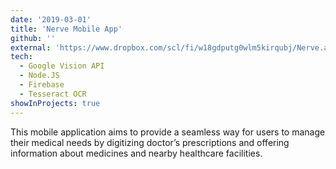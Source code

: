 ```yaml
---
date: '2019-03-01'
title: 'Nerve Mobile App'
github: ''
external: 'https://www.dropbox.com/scl/fi/w18gdputg0wlm5kirqubj/Nerve.apk?rlkey=oramxptw6qvet9czbhms8z7jk&st=eyu13lof&dl=0'
tech:
  - Google Vision API
  - Node.JS
  - Firebase
  - Tesseract OCR
showInProjects: true
---
```


This mobile application aims to provide a seamless way for users to manage their medical needs by digitizing doctor’s prescriptions and offering information about medicines and nearby healthcare facilities.
